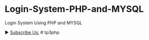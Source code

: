 # Login-System-PHP-and-MYSQL
Login System Using PHP and MYSQL

► [Subscribe Us:](https://www.youtube.com/codingwithelias?sub_confirmation=1)
#   t p 3 p h p  
 